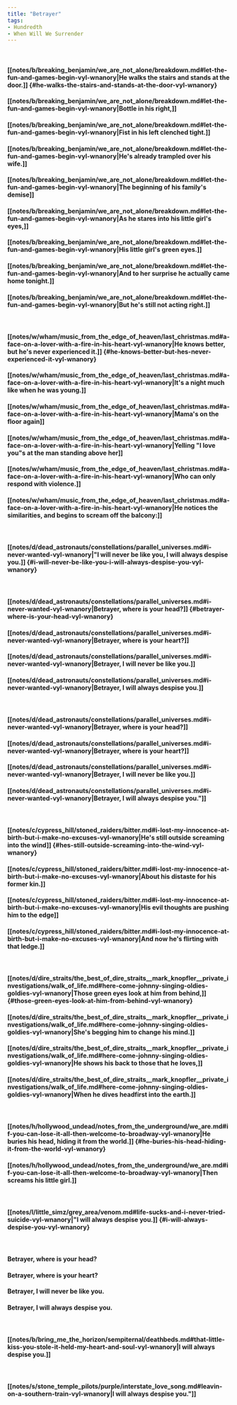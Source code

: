 ```yaml
---
title: "Betrayer"
tags:
- Hundredth
- When Will We Surrender
---
```

&nbsp;
#### [[notes/b/breaking_benjamin/we_are_not_alone/breakdown.md#let-the-fun-and-games-begin-vyl-wnanory|He walks the stairs and stands at the door.]] {#he-walks-the-stairs-and-stands-at-the-door-vyl-wnanory}
#### [[notes/b/breaking_benjamin/we_are_not_alone/breakdown.md#let-the-fun-and-games-begin-vyl-wnanory|Bottle in his right,]]
#### [[notes/b/breaking_benjamin/we_are_not_alone/breakdown.md#let-the-fun-and-games-begin-vyl-wnanory|Fist in his left clenched tight.]]
#### [[notes/b/breaking_benjamin/we_are_not_alone/breakdown.md#let-the-fun-and-games-begin-vyl-wnanory|He's already trampled over his wife.]]
#### [[notes/b/breaking_benjamin/we_are_not_alone/breakdown.md#let-the-fun-and-games-begin-vyl-wnanory|The beginning of his family's demise]]
#### [[notes/b/breaking_benjamin/we_are_not_alone/breakdown.md#let-the-fun-and-games-begin-vyl-wnanory|As he stares into his little girl's eyes,]]
#### [[notes/b/breaking_benjamin/we_are_not_alone/breakdown.md#let-the-fun-and-games-begin-vyl-wnanory|His little girl's green eyes.]]
#### [[notes/b/breaking_benjamin/we_are_not_alone/breakdown.md#let-the-fun-and-games-begin-vyl-wnanory|And to her surprise he actually came home tonight.]]
#### [[notes/b/breaking_benjamin/we_are_not_alone/breakdown.md#let-the-fun-and-games-begin-vyl-wnanory|But he's still not acting right.]]
&nbsp;
#### [[notes/w/wham/music_from_the_edge_of_heaven/last_christmas.md#a-face-on-a-lover-with-a-fire-in-his-heart-vyl-wnanory|He knows better, but he's never experienced it.]] {#he-knows-better-but-hes-never-experienced-it-vyl-wnanory}
#### [[notes/w/wham/music_from_the_edge_of_heaven/last_christmas.md#a-face-on-a-lover-with-a-fire-in-his-heart-vyl-wnanory|It's a night much like when he was young.]]
#### [[notes/w/wham/music_from_the_edge_of_heaven/last_christmas.md#a-face-on-a-lover-with-a-fire-in-his-heart-vyl-wnanory|Mama's on the floor again]]
#### [[notes/w/wham/music_from_the_edge_of_heaven/last_christmas.md#a-face-on-a-lover-with-a-fire-in-his-heart-vyl-wnanory|Yelling "I love you"s at the man standing above her]]
#### [[notes/w/wham/music_from_the_edge_of_heaven/last_christmas.md#a-face-on-a-lover-with-a-fire-in-his-heart-vyl-wnanory|Who can only respond with violence.]]
#### [[notes/w/wham/music_from_the_edge_of_heaven/last_christmas.md#a-face-on-a-lover-with-a-fire-in-his-heart-vyl-wnanory|He notices the similarities, and begins to scream off the balcony:]]
&nbsp;
#### [[notes/d/dead_astronauts/constellations/parallel_universes.md#i-never-wanted-vyl-wnanory|"I will never be like you, I will always despise you.]] {#i-will-never-be-like-you-i-will-always-despise-you-vyl-wnanory}
&nbsp;
#### [[notes/d/dead_astronauts/constellations/parallel_universes.md#i-never-wanted-vyl-wnanory|Betrayer, where is your head?]] {#betrayer-where-is-your-head-vyl-wnanory}
#### [[notes/d/dead_astronauts/constellations/parallel_universes.md#i-never-wanted-vyl-wnanory|Betrayer, where is your heart?]]
#### [[notes/d/dead_astronauts/constellations/parallel_universes.md#i-never-wanted-vyl-wnanory|Betrayer, I will never be like you.]]
#### [[notes/d/dead_astronauts/constellations/parallel_universes.md#i-never-wanted-vyl-wnanory|Betrayer, I will always despise you.]]
&nbsp;
#### [[notes/d/dead_astronauts/constellations/parallel_universes.md#i-never-wanted-vyl-wnanory|Betrayer, where is your head?]]
#### [[notes/d/dead_astronauts/constellations/parallel_universes.md#i-never-wanted-vyl-wnanory|Betrayer, where is your heart?]]
#### [[notes/d/dead_astronauts/constellations/parallel_universes.md#i-never-wanted-vyl-wnanory|Betrayer, I will never be like you.]]
#### [[notes/d/dead_astronauts/constellations/parallel_universes.md#i-never-wanted-vyl-wnanory|Betrayer, I will always despise you."]]
&nbsp;
#### [[notes/c/cypress_hill/stoned_raiders/bitter.md#i-lost-my-innocence-at-birth-but-i-make-no-excuses-vyl-wnanory|He's still outside screaming into the wind]] {#hes-still-outside-screaming-into-the-wind-vyl-wnanory}
#### [[notes/c/cypress_hill/stoned_raiders/bitter.md#i-lost-my-innocence-at-birth-but-i-make-no-excuses-vyl-wnanory|About his distaste for his former kin.]]
#### [[notes/c/cypress_hill/stoned_raiders/bitter.md#i-lost-my-innocence-at-birth-but-i-make-no-excuses-vyl-wnanory|His evil thoughts are pushing him to the edge]]
#### [[notes/c/cypress_hill/stoned_raiders/bitter.md#i-lost-my-innocence-at-birth-but-i-make-no-excuses-vyl-wnanory|And now he's flirting with that ledge.]]
&nbsp;
#### [[notes/d/dire_straits/the_best_of_dire_straits__mark_knopfler__private_investigations/walk_of_life.md#here-come-johnny-singing-oldies-goldies-vyl-wnanory|Those green eyes look at him from behind,]] {#those-green-eyes-look-at-him-from-behind-vyl-wnanory}
#### [[notes/d/dire_straits/the_best_of_dire_straits__mark_knopfler__private_investigations/walk_of_life.md#here-come-johnny-singing-oldies-goldies-vyl-wnanory|She's begging him to change his mind.]]
#### [[notes/d/dire_straits/the_best_of_dire_straits__mark_knopfler__private_investigations/walk_of_life.md#here-come-johnny-singing-oldies-goldies-vyl-wnanory|He shows his back to those that he loves,]]
#### [[notes/d/dire_straits/the_best_of_dire_straits__mark_knopfler__private_investigations/walk_of_life.md#here-come-johnny-singing-oldies-goldies-vyl-wnanory|When he dives headfirst into the earth.]]
&nbsp;
#### [[notes/h/hollywood_undead/notes_from_the_underground/we_are.md#if-you-can-lose-it-all-then-welcome-to-broadway-vyl-wnanory|He buries his head, hiding it from the world.]] {#he-buries-his-head-hiding-it-from-the-world-vyl-wnanory}
#### [[notes/h/hollywood_undead/notes_from_the_underground/we_are.md#if-you-can-lose-it-all-then-welcome-to-broadway-vyl-wnanory|Then screams his little girl.]]
&nbsp;
#### [[notes/l/little_simz/grey_area/venom.md#life-sucks-and-i-never-tried-suicide-vyl-wnanory|"I will always despise you.]] {#i-will-always-despise-you-vyl-wnanory}
&nbsp;
#### Betrayer, where is your head?
#### Betrayer, where is your heart?
#### Betrayer, I will never be like you.
#### Betrayer, I will always despise you.
&nbsp;
#### [[notes/b/bring_me_the_horizon/sempiternal/deathbeds.md#that-little-kiss-you-stole-it-held-my-heart-and-soul-vyl-wnanory|I will always despise you.]]
&nbsp;
#### [[notes/s/stone_temple_pilots/purple/interstate_love_song.md#leavin-on-a-southern-train-vyl-wnanory|I will always despise you."]]
